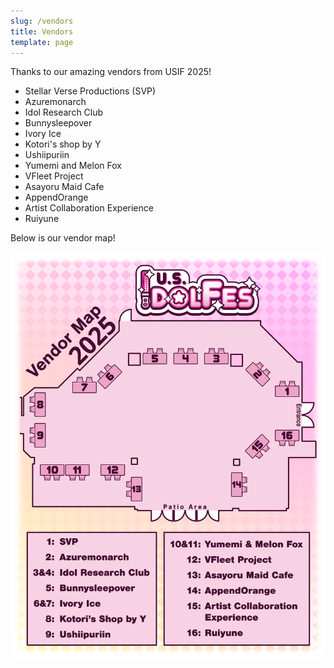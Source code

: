 ```yaml
---
slug: /vendors
title: Vendors
template: page
---
```

Thanks to our amazing vendors from USIF 2025!

* Stellar Verse Productions (SVP)
* Azuremonarch
* Idol Research Club
* Bunnysleepover
* Ivory Ice
* Kotori's shop by Y
* Ushiipuriin
* Yumemi and Melon Fox
* VFleet Project
* Asayoru Maid Cafe
* AppendOrange
* Artist Collaboration Experience
* Ruiyune

Below is our vendor map!

![](/images/uploads/vendor-map-2025.png)
